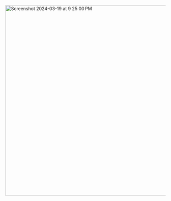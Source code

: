 <img width="599" alt="Screenshot 2024-03-19 at 9 25 00 PM" src="https://github.com/mohanaprasathtech/Singleton/assets/56786262/fbfa8749-e754-4a28-a09a-b5ac100b022b">
